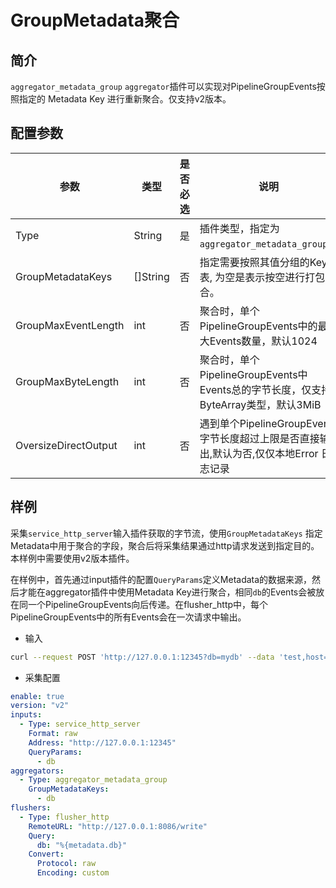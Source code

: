 # GroupMetadata聚合

## 简介

`aggregator_metadata_group` `aggregator`插件可以实现对PipelineGroupEvents按照指定的 Metadata Key 进行重新聚合。仅支持v2版本。

## 配置参数

| 参数                   | 类型       | 是否必选 | 说明                                                           |
|----------------------|----------|------|--------------------------------------------------------------|
| Type                 | String   | 是    | 插件类型，指定为`aggregator_metadata_group`。                         |
| GroupMetadataKeys    | []String | 否    | 指定需要按照其值分组的Key列表, 为空是表示按空进行打包聚合。                             |
| GroupMaxEventLength  | int      | 否    | 聚合时，单个PipelineGroupEvents中的最大Events数量，默认1024                 |
| GroupMaxByteLength   | int      | 否    | 聚合时，单个PipelineGroupEvents中Events总的字节长度，仅支持ByteArray类型，默认3MiB |
| OversizeDirectOutput | int      | 否    | 遇到单个PipelineGroupEvent字节长度超过上限是否直接输出,默认为否,仅仅本地Error 日志记录     |

## 样例

采集`service_http_server`输入插件获取的字节流，使用`GroupMetadataKeys`
指定Metadata中用于聚合的字段，聚合后将采集结果通过http请求发送到指定目的。本样例中需要使用v2版本插件。

在样例中，首先通过input插件的配置`QueryParams`定义Metadata的数据来源，然后才能在aggregator插件中使用Metadata
Key进行聚合，相同`db`的Events会被放在同一个PipelineGroupEvents向后传递。在flusher_http中，每个PipelineGroupEvents中的所有Events会在一次请求中输出。

* 输入

```bash
curl --request POST 'http://127.0.0.1:12345?db=mydb' --data 'test,host=server01,region=cn value=0.1'
```

* 采集配置

```yaml
enable: true
version: "v2"
inputs:
  - Type: service_http_server
    Format: raw
    Address: "http://127.0.0.1:12345"
    QueryParams:
      - db
aggregators:
  - Type: aggregator_metadata_group
    GroupMetadataKeys:
      - db
flushers:
  - Type: flusher_http
    RemoteURL: "http://127.0.0.1:8086/write"
    Query:
      db: "%{metadata.db}"
    Convert:
      Protocol: raw
      Encoding: custom
```
